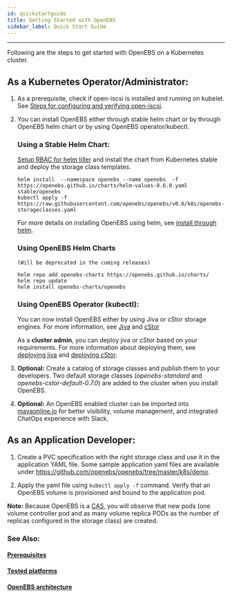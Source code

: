 ```yaml
---
id: quickstartguide
title: Getting Started with OpenEBS
sidebar_label: Quick Start Guide
---
```


------

Following are the steps to get started with OpenEBS on a Kubernetes cluster.

## As a Kubernetes Operator/Administrator:

1. As a prerequisite, check if open-iscsi is installed and running on kubelet. See [Steps for configuring and verifying open-iscsi](/docs/next/prerequisites.html#steps-for-configuring-and-verifying-open-iscsi).

2. You can install OpenEBS either through stable helm chart or by through OpenEBS helm chart or by using OpenEBS operator/kubectl.

   ### Using a Stable Helm Chart:

   [Setup RBAC for helm tiller](/docs/next/installation.html#helm) and install the chart from Kubernetes stable and deploy the storage class templates.

   ```
   helm install  --namespace openebs --name openebs  -f https://openebs.github.io/charts/helm-values-0.6.0.yaml stable/openebs
   kubectl apply -f https://raw.githubusercontent.com/openebs/openebs/v0.6/k8s/openebs-storageclasses.yaml
   ```

   For more details on installing OpenEBS using helm, see [install through helm](/docs/next/installation.html#helm).

   ### Using OpenEBS Helm Charts 

   `(Will be deprecated in the coming releases)`

   ```
   helm repo add openebs-charts https://openebs.github.io/charts/
   helm repo update
   helm install openebs-charts/openebs
   ```

   ### Using OpenEBS Operator (kubectl):
   
   You can now install OpenEBS either by using Jiva or cStor storage engines. For more information, see [Jiva](/docs/next/storageengine.html#jiva) and [cStor](/docs/next/storageengine.html#cstor) 

   As a **cluster admin**, you can deploy jiva or cStor based on your requirements. For more information about deploying them, see [deploying jiva](/docs/next/deploycstor.html) and [deploying cStor](/docs/next/deploycstor.html).
   
3. **Optional:** Create a catalog of storage classes and publish them to your developers. Two default storage classes (*openebs-standard* and *openebs-cstor-default-0.7.0*) are added to the cluster when you install OpenEBS.

4. **Optional:** An OpenEBS enabled cluster can be imported into [mayaonline.io](/docs/next/mayaonline.html) for better visibility, volume management, and integrated ChatOps experience with Slack.

## As an Application Developer:

1. Create a PVC specification with the right storage class and use it in the application YAML file. Some sample application yaml files are available under https://github.com/openebs/openebs/tree/master/k8s/demo. 

2. Apply the yaml file using `kubectl apply -f` command. Verify that an OpenEBS volume is provisioned and bound to the application pod.

**Note:** Because OpenEBS is a [CAS](/docs/next/conceptscas.html), you will observe that new pods (one volume controller pod and as many volume replica PODs as the number of replicas configured in the storage class) are created.


### See Also:

#### [Prerequisites](/docs/next/prerequisites.html)
#### [Tested platforms](/docs/next/supportedplatforms.html)
#### [OpenEBS architecture](/docs/next/architecture.html)



<!-- Hotjar Tracking Code for https://docs.openebs.io -->
<script>
   (function(h,o,t,j,a,r){
       h.hj=h.hj||function(){(h.hj.q=h.hj.q||[]).push(arguments)};
       h._hjSettings={hjid:785693,hjsv:6};
       a=o.getElementsByTagName('head')[0];
       r=o.createElement('script');r.async=1;
       r.src=t+h._hjSettings.hjid+j+h._hjSettings.hjsv;
       a.appendChild(r);
   })(window,document,'https://static.hotjar.com/c/hotjar-','.js?sv=');
</script>

